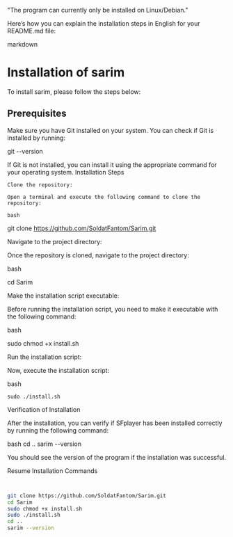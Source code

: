 "The program can currently only be installed on Linux/Debian."

Here’s how you can explain the installation steps in English for your README.md file:

markdown

# Installation of sarim

To install sarim, please follow the steps below:

## Prerequisites

Make sure you have Git installed on your system. You can check if Git is installed by running:

git --version

If Git is not installed, you can install it using the appropriate command for your operating system.
Installation Steps

    Clone the repository:

    Open a terminal and execute the following command to clone the repository:

    bash

git clone https://github.com/SoldatFantom/Sarim.git

Navigate to the project directory:

Once the repository is cloned, navigate to the project directory:

bash

cd Sarim

Make the installation script executable:

Before running the installation script, you need to make it executable with the following command:

bash

sudo chmod +x install.sh

Run the installation script:

Now, execute the installation script:

bash

    sudo ./install.sh

Verification of Installation

After the installation, you can verify if SFplayer has been installed correctly by running the following command:

bash
cd ..
sarim --version

You should see the version of the program if the installation was successful.

Resume Installation Commands

```bash


git clone https://github.com/SoldatFantom/Sarim.git
cd Sarim
sudo chmod +x install.sh
sudo ./install.sh
cd ..
sarim --version


